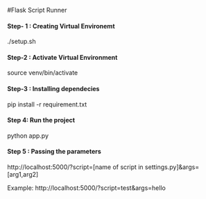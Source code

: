 #Flask Script Runner

#### Step- 1 : Creating Virtual Environemt
./setup.sh

#### Step-2 : Activate Virtual Environment
source venv/bin/activate

#### Step-3 : Installing dependecies
pip install -r requirement.txt

#### Step 4: Run the project
python app.py

#### Step 5 : Passing the parameters
http://localhost:5000/?script=[name of script in settings.py]&args=[arg1,arg2]

Example: http://localhost:5000/?script=test&args=hello